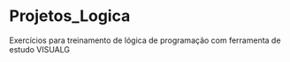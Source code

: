 # Projetos_Logica
Exercícios para treinamento de lógica de programação com ferramenta de estudo VISUALG
